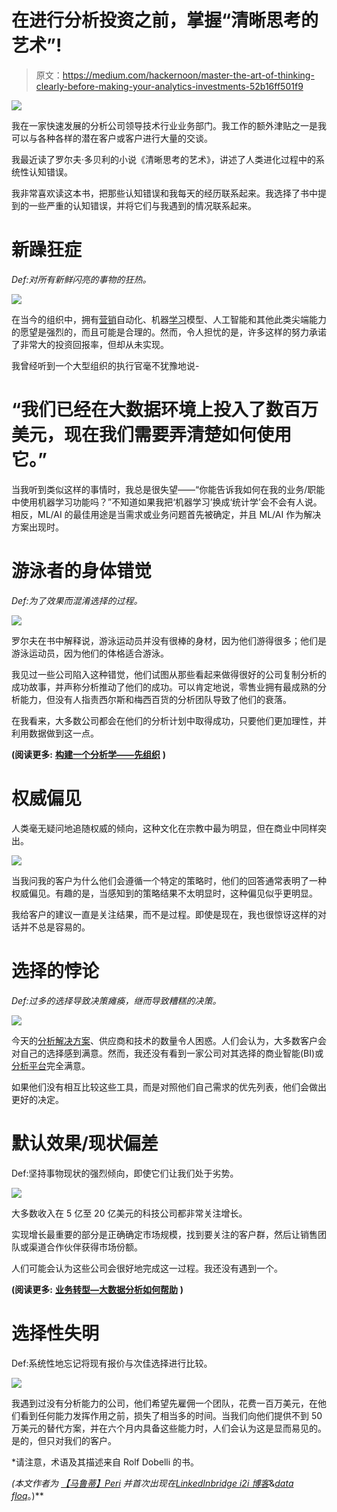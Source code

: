 # 在进行分析投资之前，掌握“清晰思考的艺术”!

> 原文：<https://medium.com/hackernoon/master-the-art-of-thinking-clearly-before-making-your-analytics-investments-52b16ff501f9>

![](img/8f7d448f122157576f3bb4a71ffd691c.png)

我在一家快速发展的分析公司领导技术行业业务部门。我工作的额外津贴之一是我可以与各种各样的潜在客户或客户进行大量的交谈。

我最近读了罗尔夫·多贝利的小说《清晰思考的艺术》，讲述了人类进化过程中的系统性认知错误。

我非常喜欢读这本书，把那些认知错误和我每天的经历联系起来。我选择了书中提到的一些严重的认知错误，并将它们与我遇到的情况联系起来。

# 新躁狂症

*Def:对所有新鲜闪亮的事物的狂热。*

![](img/bb7ff4283f2fcba8a365737a61513092.png)

在当今的组织中，拥有[营销](https://hackernoon.com/tagged/marketing)自动化、机器[学习](https://hackernoon.com/tagged/learning)模型、人工智能和其他此类尖端能力的愿望是强烈的，而且可能是合理的。然而，令人担忧的是，许多这样的努力承诺了非常大的投资回报率，但却从未实现。

我曾经听到一个大型组织的执行官毫不犹豫地说-

# “我们已经在大数据环境上投入了数百万美元，现在我们需要弄清楚如何使用它。”

当我听到类似这样的事情时，我总是很失望——“你能告诉我如何在我的业务/职能中使用机器学习功能吗？”不知道如果我把‘机器学习’换成‘统计学’会不会有人说。相反，ML/AI 的最佳用途是当需求或业务问题首先被确定，并且 ML/AI 作为解决方案出现时。

# 游泳者的身体错觉

*Def:为了效果而混淆选择的过程。*

![](img/712e644d6d4d1584f94193bc90ab40f2.png)

罗尔夫在书中解释说，游泳运动员并没有很棒的身材，因为他们游得很多；他们是游泳运动员，因为他们的体格适合游泳。

我见过一些公司陷入这种错觉，他们试图从那些看起来做得很好的公司复制分析的成功故事，并声称分析推动了他们的成功。可以肯定地说，零售业拥有最成熟的分析能力，但没有人指责西尔斯和梅西百货的分析团队导致了他们的衰落。

在我看来，大多数公司都会在他们的分析计划中取得成功，只要他们更加理性，并利用数据做到这一点。

**(阅读更多:** [**构建一个分析学——先组织**](http://www.bridgei2i.com/whitepapers/building-analytics-first-organization) **)**

# 权威偏见

人类毫无疑问地追随权威的倾向，这种文化在宗教中最为明显，但在商业中同样突出。

![](img/984e81017919debb2e577f656db339df.png)

当我问我的客户为什么他们会遵循一个特定的策略时，他们的回答通常表明了一种权威偏见。有趣的是，当感知到的策略结果不太明显时，这种偏见似乎更明显。

我给客户的建议一直是关注结果，而不是过程。即使是现在，我也很惊讶这样的对话并不总是容易的。

# 选择的悖论

*Def:过多的选择导致决策瘫痪，继而导致糟糕的决策。*

![](img/2802173a82fa66f2274bf1ab69301b6b.png)

今天的[分析解决方案](http://www.bridgei2i.com/#solutions)、供应商和技术的数量令人困惑。人们会认为，大多数客户会对自己的选择感到满意。然而，我还没有看到一家公司对其选择的商业智能(BI)或[分析平台](http://www.bridgei2i.com/#platforms)完全满意。

如果他们没有相互比较这些工具，而是对照他们自己需求的优先列表，他们会做出更好的决定。

# 默认效果/现状偏差

Def:坚持事物现状的强烈倾向，即使它们让我们处于劣势。

![](img/7db081a8a618561bfc10954f5ca06ac9.png)

大多数收入在 5 亿至 20 亿美元的科技公司都非常关注增长。

实现增长最重要的部分是正确确定市场规模，找到要关注的客户群，然后让销售团队或渠道合作伙伴获得市场份额。

人们可能会认为这些公司会很好地完成这一过程。我还没有遇到一个。

**(阅读更多:** [**业务转型—大数据分析如何帮助**](http://bridgei2i.com/blog/business-transformation-analytics-data-science-help/) **)**

# 选择性失明

Def:系统性地忘记将现有报价与次佳选择进行比较。

![](img/99e991568e1f49e825005e4db9608ff5.png)

我遇到过没有分析能力的公司，他们希望先雇佣一个团队，花费一百万美元，在他们看到任何能力发挥作用之前，损失了相当多的时间。当我们向他们提供不到 50 万美元的替代方案，并在六个月内具备这些能力时，人们会认为这是显而易见的。是的，但只对我们的客户。

*请注意，术语及其描述来自 Rolf Dobelli 的书。

*(本文作者为* [*【马鲁蒂】Peri*](https://www.linkedin.com/in/maruti-s-peri-7821751/) *并首次出现在*[*LinkedIn*](https://www.linkedin.com/pulse/master-art-thinking-clearly-before-making-your-analytics-peri)*[*bridge i2i 博客*](http://bridgei2i.com/blog/master-art-thinking-clearly-making-analytics-investment/)*&*[*data floq*](https://datafloq.com/read/master-art-thinking-clearly-before-analytics/3856)*。)**